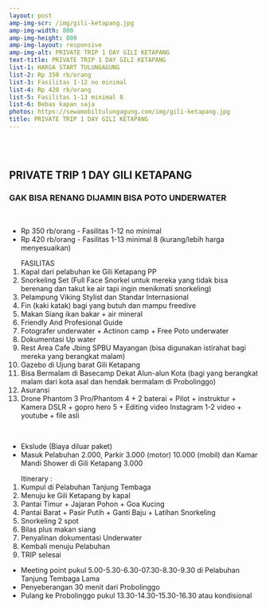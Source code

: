 ```yaml
---
layout: post
amp-img-scr: /img/gili-ketapang.jpg
amp-img-width: 800
amp-img-height: 800
amp-img-layout: responsive
amp-img-alt: PRIVATE TRIP 1 DAY GILI KETAPANG
text-title: PRIVATE TRIP 1 DAY GILI KETAPANG
list-1: HARGA START TULUNGAGUNG
list-2: Rp 350 rb/orang
list-3: Fasilitas 1-12 no minimal
list-4: Rp 420 rb/orang
list-5: Fasilitas 1-13 minimal 8
list-6: Bebas kapan saja
photos: https://sewamobiltulungagung.com/img/gili-ketapang.jpg
title: PRIVATE TRIP 1 DAY GILI KETAPANG
---
```

<section id="advanced-features">
<div class="features-row">
<div class="container">
<div class="row">
<div class="col-12">
<br>
<amp-img class="advanced-feature-img-right wow fadeInRight" src="/img/gili-ketapang.jpeg" width="800" height="800" layout="responsive" alt="sewa mobil tulungagung"></amp-img>
<div class="wow fadeInLeft">
<br>
<h2>PRIVATE TRIP 1 DAY GILI KETAPANG</h2>
<h3>GAK BISA RENANG DIJAMIN BISA POTO UNDERWATER</h3>
<br>
<ul>
<li>Rp 350 rb/orang - Fasilitas 1-12 no minimal</li>
<li>Rp 420 rb/orang - Fasilitas 1-13 minimal 8 (kurang/lebih harga menyesuaikan)</li>
</ul>
<ol type="1">FASILITAS
<li>Kapal dari pelabuhan ke Gili Ketapang PP</li>
<li>Snorkeling Set (Full Face Snorkel untuk mereka yang tidak bisa berenang dan takut ke air tapi ingin menikmati snorkeling)</li>
<li>Pelampung Viking Stylist dan Standar Internasional</li>
<li>Fin (kaki katak) bagi yang butuh dan mampu freedive</li>
<li>Makan Siang ikan bakar + air mineral</li>
<li>Friendly And Profesional Guide</li>
<li>Fotografer underwater + Actinon camp + Free Poto underwater</li>
<li>Dokumentasi Up water</li>
<li>Rest Area Cafe Jbing SPBU Mayangan (bisa digunakan istirahat bagi mereka yang berangkat malam)</li>
<li>Gazebo di Ujung barat Gili Ketapang</li>
<li>Bisa Bermalam di Basecamp Dekat Alun-alun Kota (bagi yang berangkat malam dari kota asal dan hendak bermalam di Probolinggo)</li>
<li>Asuransi</li>
<li>Drone Phantom 3 Pro/Phantom 4 + 2 baterai + Pilot + instruktur + Kamera DSLR + gopro hero 5 + Editing video Instagram 1-2 video + youtube + file asli</li>
</ol>
<br>
<ul>
<li>Ekslude (Biaya diluar paket)</li>
<li>Masuk Pelabuhan 2.000, Parkir 3.000 (motor) 10.000 (mobil) dan Kamar Mandi Shower di Gili Ketapang 3.000</li>
</ul>
</div>
</div>
</div>
</div>
</div>
</section>
<section id="advanced-features">
<div class="features-row section-bg">
<div class="container">
<div class="row">
<div class="col-12">
<amp-youtube class="advanced-feature-img-left wow fadeInRight"
    data-videoid="dcWcYP5L884"
    layout="responsive"
    width="525" height="341"></amp-youtube>
<div class="wow fadeInLeft">
<ol type="1">Itinerary :
<li>Kumpul di Pelabuhan Tanjung Tembaga</li>
<li>Menuju ke Gili Ketapang by kapal</li>
<li>Pantai Timur + Jajaran Pohon + Goa Kucing </li>
<li>Pantai Barat + Pasir Putih + Ganti Baju + Latihan Snorkeling</li>
<li>Snorkeling 2 spot</li>
<li>Bilas plus makan siang</li>
<li>Penyalinan dokumentasi Underwater</li>
<li>Kembali menuju Pelabuhan</li>
<li>TRIP selesai</li>
</ol>
<ul>
<li>Meeting point pukul 5.00-5.30-6.30-07.30-8.30-9.30 di Pelabuhan Tanjung Tembaga Lama</li>
<li>Penyeberangan 30 menit dari Probolinggo</li>
<li>Pulang ke Probolinggo pukul 13.30-14.30-15.30-16.30 atau kondisional</li>
</ul>
</div>
</div>
</div>
</div>
</div>
</section>